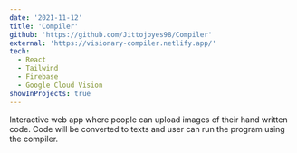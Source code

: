 ```yaml
---
date: '2021-11-12'
title: 'Compiler'
github: 'https://github.com/Jittojoyes98/Compiler'
external: 'https://visionary-compiler.netlify.app/'
tech:
  - React
  - Tailwind
  - Firebase
  - Google Cloud Vision
showInProjects: true
---
```


<!-- Find out how we built a custom headless CMS with Node, Express, and Firebase for a project at Upstatement -->

Interactive web app where people can upload images of their hand written code. Code will be converted to texts and user can run the program using the compiler.
